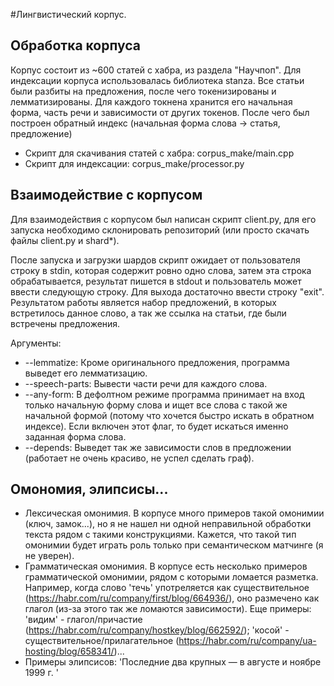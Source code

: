 #Лингвистический корпус.

## Обработка корпуса
Корпус состоит из ~600 статей с хабра, из раздела "Научпоп".
Для индексации корпуса использовалась библиотека stanza. Все статьи были разбиты 
на предложения, после чего токенизированы и лемматизированы. Для каждого токнена
хранится его начальная форма, часть речи и зависимости от других токенов.
После чего был построен обратный индекс (начальная форма слова -> статья, предложение)
- Скрипт для скачивания статей с хабра: corpus_make/main.cpp
- Скрипт для индексации: corpus_make/processor.py

## Взаимодействие с корпусом
Для взаимодействия с корпусом был написан скрипт client.py, для его запуска
необходимо склонировать репозиторий (или просто скачать файлы client.py и shard*).

После запуска и загрузки шардов скрипт ожидает от пользователя строку в stdin, 
которая содержит ровно одно слова, затем эта строка обрабатывается, результат
пишется в stdout и пользователь может ввести следующую строку. Для выхода
достаточно ввести строку "exit". Результатом работы является набор предложений, в которых
встретилось данное слово, а так же ссылка на статьи, где были встречены предложения.


Аргументы:

- --lemmatize: Кроме оригинального предложения, программа выведет его лемматизацию.
- --speech-parts: Вывести части речи для каждого слова.
- --any-form: В дефолтном режиме программа принимает на вход только начальную форму слова 
и ищет все слова с такой же начальной формой (потому что хочется быстро искать в обратном индексе). Если включен этот флаг, 
то будет искаться именно заданная форма слова.
- --depends: Выведет так же зависимости слов в предложении (работает не очень красиво, не успел сделать граф).


## Омономия, элипсисы...

- Лексическая омонимия. В корпусе много примеров такой омонимии (ключ, замок...), но
я не нашел ни одной неправильной обработки текста рядом с такими конструкциями. 
Кажется, что такой тип омонимии будет играть роль только при семантическом матчинге (я не уверен).
- Грамматическая омонимия. В корпусе есть несколько примеров грамматической омонимии, рядом 
с которыми ломается разметка. Например, когда слово 'течь' употреляется как существительное (https://habr.com/ru/company/first/blog/664936/),
оно размечено как глагол (из-за этого так же ломаются зависимости). Еще примеры: 'видим' - глагол/причастие (https://habr.com/ru/company/hostkey/blog/662592/);
'косой' - существительное/прилагательное (https://habr.com/ru/company/ua-hosting/blog/658341/)...
- Примеры элипсисов:
'Последние два крупных — в августе и ноябре 1999 г. '
